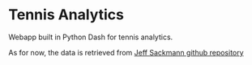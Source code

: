 # Tennis Analytics
Webapp built in Python Dash for tennis analytics.

As for now, the data is retrieved from [Jeff Sackmann github repository](https://github.com/JeffSackmann/tennis_atp)
